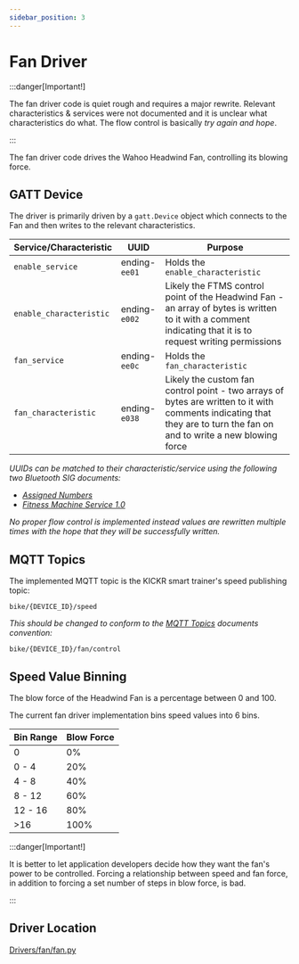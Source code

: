 ```yaml
---
sidebar_position: 3
---
```


# Fan Driver

:::danger[Important!]

The fan driver code is quiet rough and requires a major rewrite. Relevant characteristics & services were not documented and it is unclear what characteristics do what. The flow control is basically *try again and hope*.

:::

The fan driver code drives the Wahoo Headwind Fan, controlling its blowing force.

## GATT Device

The driver is primarily driven by a `gatt.Device` object which connects to the Fan and then writes to the relevant characteristics.

| Service/Characteristic | UUID | Purpose |
| ---- | ---- | ---- |
| `enable_service` | ending-`ee01` | Holds the `enable_characteristic` |
| `enable_characteristic` | ending-`e002` | Likely the FTMS control point of the Headwind Fan - an array of bytes is written to it with a comment indicating that it is to request writing permissions |
| `fan_service` | ending-`ee0c` | Holds the `fan_characteristic` |
| `fan_characteristic` | ending-`e038` | Likely the custom fan control point - two arrays of bytes are written to it with comments indicating that they are to turn the fan on and to write a new blowing force |

*UUIDs can be matched to their characteristic/service using the following two Bluetooth SIG documents:*

- *[Assigned Numbers](https://www.bluetooth.com/specifications/assigned-numbers/)*
- *[Fitness Machine Service 1.0](https://www.bluetooth.com/specifications/specs/fitness-machine-service-1-0/)*

*No proper flow control is implemented instead values are rewritten multiple times with the hope that they will be successfully written.*

## MQTT Topics

The implemented MQTT topic is the KICKR smart trainer's speed publishing topic:

`bike/{DEVICE_ID}/speed`

*This should be changed to conform to the [MQTT Topics](../MQTT-Topics.md) documents convention:*

`bike/{DEVICE_ID}/fan/control`

## Speed Value Binning

The blow force of the Headwind Fan is a percentage between 0 and 100.

The current fan driver implementation bins speed values into 6 bins.

| Bin Range | Blow Force |
| ---- | ---- |
| 0 | 0% |
| 0 - 4 | 20% |
| 4 - 8 | 40% |
| 8 - 12 | 60% |
| 12 - 16 | 80% |
| >16 | 100% |

:::danger[Important!]

It is better to let application developers decide how they want the fan's power to be controlled. Forcing a relationship between speed and fan force, in addition to forcing a set number of steps in blow force, is bad.

:::

## Driver Location

[Drivers/fan/fan.py](https://github.com/Redback-Operations/redback-smartbike-iot/blob/main/Drivers/fan/fan.py)
